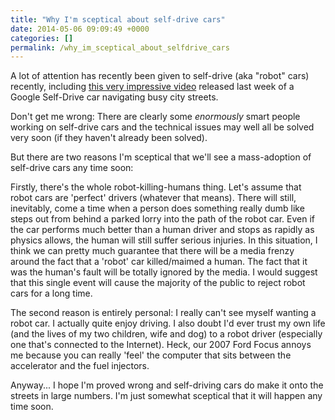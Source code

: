 ```yaml
---
title: "Why I'm sceptical about self-drive cars"
date: 2014-05-06 09:09:49 +0000
categories: []
permalink: /why_im_sceptical_about_selfdrive_cars
---
```

A lot of attention has recently been given to self-drive (aka "robot"
cars) recently, including [this very impressive
video](https://www.youtube.com/watch?v=csvt6JBAwBk) released last week
of a Google Self-Drive car navigating busy city streets.

Don't get me wrong: There are clearly some *enormously* smart people
working on self-drive cars and the technical issues may well all be
solved very soon (if they haven't already been solved).

But there are two reasons I'm sceptical that we'll see a mass-adoption
of self-drive cars any time soon:

Firstly, there's the whole robot-killing-humans thing. Let's assume that
robot cars are 'perfect' drivers (whatever that means). There will
still, inevitably, come a time when a person does something really dumb
like steps out from behind a parked lorry into the path of the robot
car. Even if the car performs much better than a human driver and stops
as rapidly as physics allows, the human will still suffer serious
injuries. In this situation, I think we can pretty much guarantee that
there will be a media frenzy around the fact that a 'robot' car
killed/maimed a human. The fact that it was the human's fault will be
totally ignored by the media. I would suggest that this single event
will cause the majority of the public to reject robot cars for a long
time.

The second reason is entirely personal: I really can't see myself
wanting a robot car. I actually quite enjoy driving. I also doubt I'd
ever trust my own life (and the lives of my two children, wife and dog)
to a robot driver (especially one that's connected to the Internet).
Heck, our 2007 Ford Focus annoys me because you can really 'feel' the
computer that sits between the accelerator and the fuel injectors.

Anyway... I hope I'm proved wrong and self-driving cars do make it onto
the streets in large numbers. I'm just somewhat sceptical that it will
happen any time soon.

